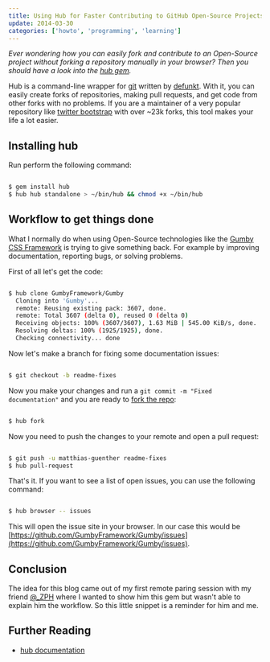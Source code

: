 ```yaml
---
title: Using Hub for Faster Contributing to GitHub Open-Source Projects
update: 2014-03-30
categories: ['howto', 'programming', 'learning']
---
```

*Ever wondering how you can easily fork and contribute to an Open-Source project without forking a repository manually
in your browser? Then you should have a look into the [hub gem](https://github.com/defunkt/hub).*


Hub is a command-line wrapper for [git](http://git-scm.com/) written by [defunkt](http://defunkt.io/). With it, you can
easily create forks of repositories, making pull requests, and get code from other forks with no problems. If you are a
maintainer of a very popular repository like [twitter bootstrap](https://github.com/twitter/bootstrap) with over ~23k
forks, this tool makes your life a lot easier.


## Installing hub

Run perform the following command:


```bash

$ gem install hub
$ hub hub standalone > ~/bin/hub && chmod +x ~/bin/hub

```


## Workflow to get things done

What I normally do when using Open-Source technologies like the [Gumby CSS Framework](http://gumbyframework.com/)
is trying to give something back. For example  by improving documentation, reporting bugs, or solving problems.


First of all let's get the code:


```bash

$ hub clone GumbyFramework/Gumby
  Cloning into 'Gumby'...
  remote: Reusing existing pack: 3607, done.
  remote: Total 3607 (delta 0), reused 0 (delta 0)
  Receiving objects: 100% (3607/3607), 1.63 MiB | 545.00 KiB/s, done.
  Resolving deltas: 100% (1925/1925), done.
  Checking connectivity... done

```


Now let's make a branch for fixing some documentation issues:


```bash

$ git checkout -b readme-fixes

```


Now you make your changes and run a `git commit -m "Fixed documentation"` and you are ready to
[fork the repo](https://help.github.com/articles/fork-a-repo):


```bash

$ hub fork

```


Now you need to push the changes to your remote and open a pull request:


```bash

$ git push -u matthias-guenther readme-fixes
$ hub pull-request

```


That's it. If you want to see a list of open issues, you can use the following command:


```bash

$ hub browser -- issues

```

This will open the issue site in your browser. In our case this would be [https://github.com/GumbyFramework/Gumby/issues](https://github.com/GumbyFramework/Gumby/issues).


## Conclusion

The idea for this blog came out of my first remote paring session with my friend [@_ZPH](https://twitter.com/_ZPH) where
I wanted to show him this gem but wasn't able to explain him the workflow. So this little snippet is a reminder for him
and me.


## Further Reading

- [hub documentation](http://defunkt.io/hub/)
